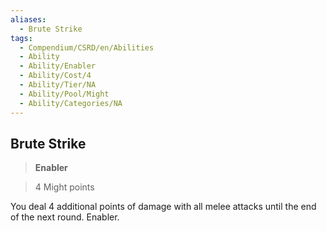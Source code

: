 ```yaml
---
aliases:
  - Brute Strike
tags:
  - Compendium/CSRD/en/Abilities
  - Ability
  - Ability/Enabler
  - Ability/Cost/4
  - Ability/Tier/NA
  - Ability/Pool/Might
  - Ability/Categories/NA
---
```

  
    
## Brute Strike    
>**Enabler**    
>4 Might points  
    
You deal 4 additional points of damage with all melee attacks until the end of the next round. Enabler.
